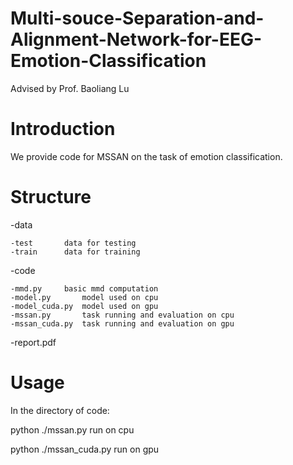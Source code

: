 # Multi-souce-Separation-and-Alignment-Network-for-EEG-Emotion-Classification
Advised by Prof. Baoliang Lu



Introduction
==============
We provide code for MSSAN on the task of emotion classification.

Structure
==============
-data

	-test		data for testing
	-train		data for training
	
-code

	-mmd.py		basic mmd computation
	-model.py		model used on cpu
	-model_cuda.py	model used on gpu
	-mssan.py		task running and evaluation on cpu
	-mssan_cuda.py	task running and evaluation on gpu
	
-report.pdf

Usage
==============
In the directory of code:

python ./mssan.py		run on cpu

python ./mssan_cuda.py	run on gpu
